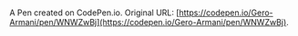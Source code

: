 # 

A Pen created on CodePen.io. Original URL: [https://codepen.io/Gero-Armani/pen/WNWZwBj](https://codepen.io/Gero-Armani/pen/WNWZwBj).

